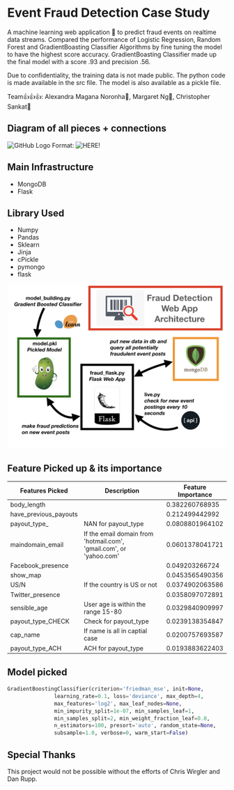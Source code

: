 # Event Fraud Detection Case Study

A machine learning web application :rainbow: to predict fraud events on realtime data streams. Compared the performance of Logistic Regression, Random Forest and GradientBoasting Classifier Algorithms by fine tuning the model to have the highest score accuracy. GradientBoasting Classifier made up the final model with a score .93 and precision .56.

Due to confidentiality, the training data is not made public. The python code is made available in the src file. The model is also available as a pickle file.

Team:+1::+1::+1:: Alexandra Magana Noronha:cake:, Margaret Ng:icecream:, Christopher Sankat:pizza:

## Diagram of all pieces + connections
![GitHub Logo](/images/logo.png)
Format: ![HERE!](url)

## Main Infrastructure
- MongoDB
- Flask

## Library Used
- Numpy
- Pandas
- Sklearn
- Jinja
- cPickle
- pymongo
- flask

![App Architecture](https://github.com/margaretnym/event-fraud-detection/blob/master/images/fraud_detection.png)

## Feature Picked up & its importance

Features Picked | Description |Feature Importance
------------ | ------------- | -------------
body_length|                  |0.382260768935
have_previous_payouts||0.212499442992
payout_type_|NAN for payout_type|0.0808801964102
maindomain_email|If the email domain from 'hotmail.com', 'gmail.com', or 'yahoo.com'|0.0601378041721
Facebook_presence|            |0.049203266724
show_map|                     |0.0453565490356
US/N|If the country is US or not|0.0374902063586
Twitter_presence|             |0.0358097072891
sensible_age|User age is within the range 15-80                 |0.0329840909997
payout_type_CHECK|Check for payout_type             |0.0239138354847
cap_name|If name is all in captial case                     |0.0200757693587
payout_type_ACH|ACH for payout_type              |0.0193883622403


## Model picked
```python
GradientBoostingClassifier(criterion='friedman_mse', init=None,
               learning_rate=0.1, loss='deviance', max_depth=4,
               max_features='log2', max_leaf_nodes=None,
               min_impurity_split=1e-07, min_samples_leaf=1,
               min_samples_split=2, min_weight_fraction_leaf=0.0,
               n_estimators=100, presort='auto', random_state=None,
               subsample=1.0, verbose=0, warm_start=False)
```



## Special Thanks

This project would not be possible without the efforts of Chris Wirgler and Dan Rupp.
